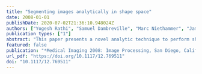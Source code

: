 ```yaml
---
title: "Segmenting images analytically in shape space"
date: 2008-01-01
publishDate: 2020-07-02T21:36:10.948024Z
authors: ["Yogesh Rathi", "Samuel Dambreville", "Marc Niethammer", "James G. Malcolm", "James J. Levitt", "Martha Elizabeth Shenton", "Allen R. Tannenbaum"]
publication_types: ["1"]
abstract: "This paper presents a novel analytic technique to perform shape-driven segmentation. In our approach, shapes are represented using binary maps, and linear PCA is utilized to provide shape priors for segmentation. Intensity based probability distributions are then employed to convert a given test volume into a binary map representation, and a novel energy functional is proposed whose minimum can be analytically computed to obtain the desired segmentation in the shape space. We compare the proposed method with the log-likelihood based energy to elucidate some key differences. Our algorithm is applied to the segmentation of brain caudate nucleus and hippocampus from MRI data, which is of interest in the study of schizophrenia and Alzheimer’s disease. Our validation (we compute the Hausdorff distance and the DICE coefficient between the automatic segmentation and ground-truth) shows that the proposed algorithm is very fast, requires no initialization and outperforms the log-likelihood based energy."
featured: false
publication: "*Medical Imaging 2008: Image Processing, San Diego, California, United States, 16-21 February 2008*"
url_pdf: "https://doi.org/10.1117/12.769511"
doi: "10.1117/12.769511"
---
```


